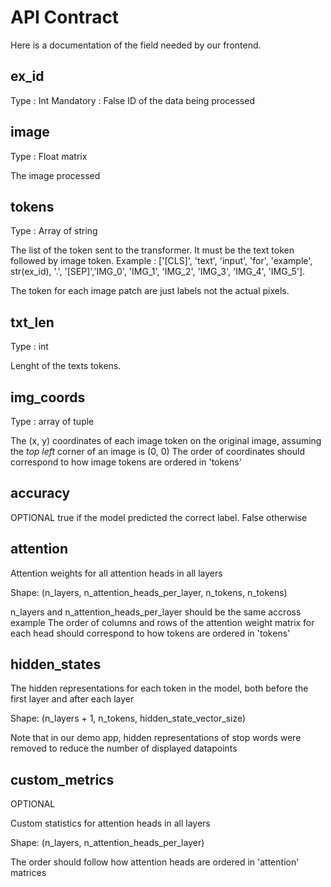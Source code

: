 # API Contract

Here is a documentation of the field needed by our frontend.

## ex_id
Type : Int
Mandatory : False
ID of the data being processed 

## image
Type : Float matrix

The image processed

## tokens

Type : Array of string

The list of the token sent to the transformer. It must be the text token followed by image token.
Example : ['[CLS]', 'text', 'input', 'for', 'example', str(ex_id), '.', '[SEP]','IMG_0', 'IMG_1', 'IMG_2', 'IMG_3', 'IMG_4', 'IMG_5'].

The token for each image patch are just labels not the actual pixels.

## txt_len

Type : int

Lenght of the texts tokens.

## img_coords
Type : array of tuple 

The (x, y) coordinates of each image token on the original image, assuming the *top left* corner of an image is (0, 0) The order of coordinates should correspond to how image tokens are ordered in 'tokens'

## accuracy

OPTIONAL true if the model predicted the correct label. False otherwise

## attention

Attention weights for all attention heads in all layers 

Shape: (n_layers, n_attention_heads_per_layer, n_tokens, n_tokens)
                
n_layers and n_attention_heads_per_layer should be the same accross example The order of columns and rows of the attention weight matrix for each head should correspond to how tokens are ordered in 'tokens'


## hidden_states

The hidden representations for each token in the model, both before the first layer and after each layer 

Shape: (n_layers + 1, n_tokens, hidden_state_vector_size)

Note that in our demo app, hidden representations of stop words were removed to reduce the number of displayed datapoints

## custom_metrics

OPTIONAL 

Custom statistics for attention heads in all layers

Shape: (n_layers, n_attention_heads_per_layer)

The order should follow how attention heads are ordered in 'attention' matrices